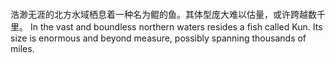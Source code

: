 #### 
浩渺无涯的北方水域栖息着一种名为鲲的鱼。其体型庞大难以估量，或许跨越数千里。
In the vast and boundless northern waters resides a fish called Kun. Its size is enormous and beyond measure, possibly spanning thousands of miles.
